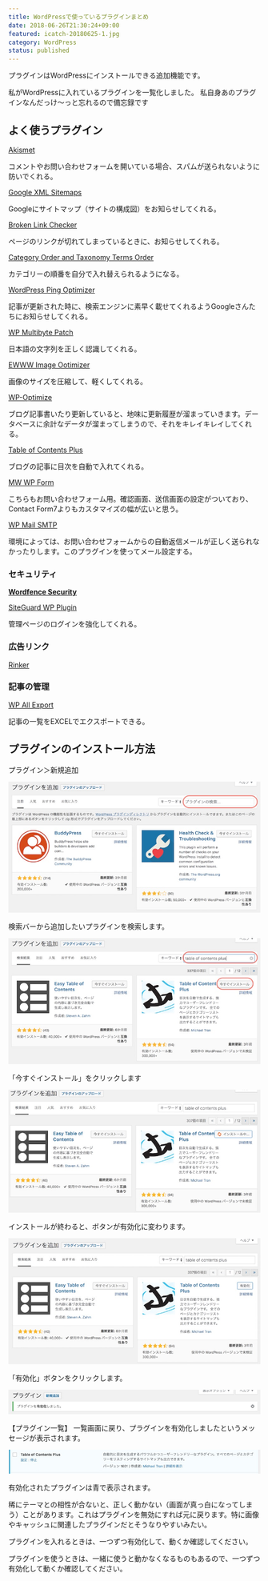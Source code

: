 ```yaml
---
title: WordPressで使っているプラグインまとめ
date: 2018-06-26T21:30:24+09:00
featured: icatch-20180625-1.jpg
category: WordPress
status: published
---
```


プラグインはWordPressにインストールできる追加機能です。

私がWordPressに入れているプラグインを一覧化しました。
私自身あのプラグインなんだっけ〜っと忘れるので備忘録です

## よく使うプラグイン

[Akismet](https://wordpress.org/plugins/akismet/)

コメントやお問い合わせフォームを開いている場合、スパムが送られないように防いでくれる。

[Google XML Sitemaps](https://ja.wordpress.org/plugins/google-sitemap-generator/)

Googleにサイトマップ（サイトの構成図）をお知らせしてくれる。

[Broken Link Checker](https://ja.wordpress.org/plugins/broken-link-checker/)

ページのリンクが切れてしまっているときに、お知らせしてくれる。

[Category Order and Taxonomy Terms Order](https://ja.wordpress.org/plugins/taxonomy-terms-order/)

カテゴリーの順番を自分で入れ替えられるようになる。

[WordPress Ping Optimizer](https://wordpress.org/plugins/wordpress-ping-optimizer/)

記事が更新された時に、検索エンジンに素早く載せてくれるようGoogleさんたちにお知らせしてくれる。

[WP Multibyte Patch](https://ja.wordpress.org/plugins/wp-multibyte-patch/)

日本語の文字列を正しく認識してくれる。

[EWWW Image Ootimizer](https://ja.wordpress.org/plugins/ewww-image-optimizer/)

画像のサイズを圧縮して、軽くしてくれる。

[WP-Optimize](https://ja.wordpress.org/plugins/wp-optimize/)

ブログ記事書いたり更新していると、地味に更新履歴が溜まっていきます。データベースに余計なデータが溜まってしまうので、それをキレイキレイしてくれる。

[Table of Contents Plus](https://ja.wordpress.org/plugins/table-of-contents-plus/)

ブログの記事に目次を自動で入れてくれる。

[MW WP Form](https://ja.wordpress.org/plugins/mw-wp-form/)

こちらもお問い合わせフォーム用。確認画面、送信画面の設定がついており、Contact Form7よりもカスタマイズの幅が広いと思う。

[WP Mail SMTP](https://ja.wordpress.org/plugins/wp-mail-smtp/)

環境によっては、お問い合わせフォームからの自動返信メールが正しく送られなかったりします。このプラグインを使ってメール設定する。

### セキュリティ

**[Wordfence Security](https://ja.wordpress.org/plugins/wordfence/)**

[SiteGuard WP Plugin](https://ja.wordpress.org/plugins/siteguard/)

管理ページのログインを強化してくれる。

### 広告リンク

[Rinker](https://oyakosodate.com/rinker/)

### 記事の管理

[WP All Export](https://ja.wordpress.org/plugins/wp-all-export/)

記事の一覧をEXCELでエクスポートできる。

## プラグインのインストール方法

プラグイン＞新規追加

![プラグインの新規追加手順](WP_1105_6_02.jpg)

検索バーから追加したいプラグインを検索します。

![プラグインを検索する](WP_1105_6_03.jpg)

「今すぐインストール」をクリックします

![プラグインをインストールする](WP_1105_6_04.jpg)

インストールが終わると、ボタンが有効化に変わります。

![プラグインを有効化](WP_1105_6_05.jpg)

「有効化」ボタンをクリックします。

![プラグインの追加メッセージ](WP_1105_6_06.jpg)

【プラグイン一覧】 一覧画面に戻り、プラグインを有効化しましたというメッセージが表示されます。

![プラグイン有効化](WP_1105_6_07.jpg)


有効化されたプラグインは青で表示されます。

稀にテーマとの相性が合ないと、正しく動かない（画面が真っ白になってしまう）ことがあります。これはプラグインを無効にすれば元に戻ります。特に画像やキャッシュに関連したプラグインだとそうなりやすいみたい。

プラグインを入れるときは、一つずつ有効化して、動くか確認してください。

プラグインを使うときは、一緒に使うと動かなくなるものもあるので、一つずつ有効化して動くか確認してください。


